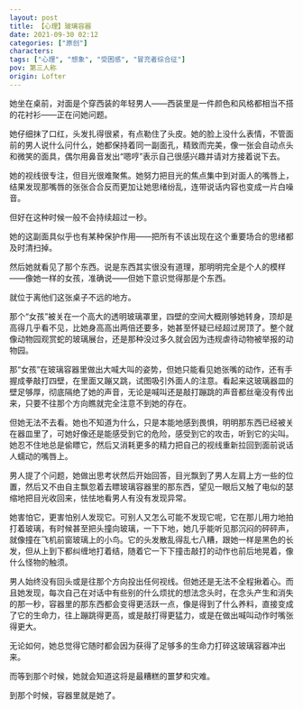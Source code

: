 ```yaml
---
layout: post
title: 【心理】玻璃容器
date: 2021-09-30 02:12
categories: ["原创"]
characters: 
tags: ["心理", "想象", "受困感", "冒充者综合征"]
pov: 第三人称
origin: Lofter
---
```


她坐在桌前，对面是个穿西装的年轻男人——西装里是一件颜色和风格都相当不搭的花衬衫——正在问她问题。

她仔细抹了口红，头发扎得很紧，有点勒住了头皮。她的脸上没什么表情，不管面前的男人说什么问什么，她都保持着同一副面孔，精致而完美，像一张会自动点头和微笑的面具，偶尔用鼻音发出“嗯哼”表示自己很感兴趣并请对方接着说下去。

她的视线很专注，但目光很难聚焦。她努力把目光的焦点集中到对面人的嘴唇上，结果发现那嘴唇的张张合合反而更加让她思绪纷乱，连带说话内容也变成一片白噪音。

但好在这种时候一般不会持续超过一秒。

她的这副面具似乎也有某种保护作用——把所有不该出现在这个重要场合的思绪都及时清扫掉。

然后她就看见了那个东西。说是东西其实很没有道理，那明明完全是个人的模样——像她一样的女孩，准确说——但她下意识觉得那是个东西。

就位于离他们这张桌子不远的地方。

那个“女孩”被关在一个高大的透明玻璃罩里，四壁的空间大概刚够她转身，顶却是高得几乎看不见，比她身高高出两倍还要多，她甚至怀疑已经超过房顶了。整个就像动物园观赏蛇的玻璃展台，还是那种没过多久就会因为违规虐待动物被举报的动物园。

那“女孩”在玻璃容器里做出大喊大叫的姿势，但她只能看见她张嘴的动作，还有手握成拳敲打四壁，在里面又蹦又跳，试图吸引外面人的注意。看起来这玻璃器皿的壁足够厚，彻底隔绝了她的声音，无论是喊叫还是敲打蹦跳的声音都丝毫没有传出来，只要不往那个方向瞧就完全注意不到她的存在。

但她无法不去看。她也不知道为什么，只是本能地感到畏惧，明明那东西已经被关在器皿里了，可她好像还是能感受到它的危险，感受到它的攻击，听到它的尖叫。她忍不住地总是偷瞟它，然后又消耗更多的精力把自己的视线重新拉回到面前说话人蠕动的嘴唇上。

男人提了个问题，她做出思考状然后开始回答，目光飘到了男人左肩上方一些的位置，然后又不由自主飘忽着去瞟玻璃容器里的那东西，望见一眼后又触了电似的瑟缩地把目光收回来，怯怯地看男人有没有发现异常。

她害怕它，更害怕别人发现它。可别人又怎么可能不发现它呢，它在那儿用力地拍打着玻璃，有时候甚至把头撞向玻璃，一下下地，她几乎能听见那沉闷的砰砰声，就像撞在飞机前窗玻璃上的小鸟。它的头发散乱得乱七八糟，跟她一样是黑色的长发，但从上到下都纠缠地打着结，随着它一下下撞击敲打的动作也前后地晃着，像什么怪物的触须。

男人始终没有回头或是往那个方向投出任何视线。但她还是无法不全程揪着心。而且她发现，每次自己在对话中有些别的什么烦扰的想法念头时，在念头产生和消失的那一秒，容器里的那东西都会变得更活跃一点，像是得到了什么养料，直接变成了它的生命力，往上蹦跳得更高，或是敲打得更猛力，或是在做出喊叫动作时嘴张得更大。

无论如何，她总觉得它随时都会因为获得了足够多的生命力打碎这玻璃容器冲出来。

而等到那个时候，她就会知道这将是最糟糕的噩梦和灾难。

到那个时候，容器里就是她了。

